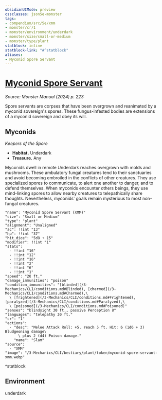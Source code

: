 ```yaml
---
obsidianUIMode: preview
cssclasses: json5e-monster
tags:
- compendium/src/5e/xmm
- monster/cr/1
- monster/environment/underdark
- monster/size/small-or-medium
- monster/type/plant
statblock: inline
statblock-link: "#^statblock"
aliases:
- Myconid Spore Servant
---
```

# [Myconid Spore Servant](3-Mechanics\CLI\bestiary\plant/myconid-spore-servant-xmm.md)
*Source: Monster Manual (2024) p. 223*  

Spore servants are corpses that have been overgrown and reanimated by a myconid sovereign's spores. These fungus-infested bodies are extensions of a myconid sovereign and obey its will.

## Myconids

*Keepers of the Spore*

- **Habitat.** Underdark  
- **Treasure.** Any  

Myconids dwell in remote Underdark reaches overgrown with molds and mushrooms. These ambulatory fungal creatures tend to their sanctuaries and avoid becoming embroiled in the conflicts of other creatures. They use specialized spores to communicate, to alert one another to danger, and to defend themselves. When myconids encounter others beings, they use mind-linking spores to allow nearby creatures to telepathically share thoughts. Nevertheless, myconids' goals remain mysterious to most non-fungal creatures.

```statblock
"name": "Myconid Spore Servant (XMM)"
"size": "Small or Medium"
"type": "plant"
"alignment": "Unaligned"
"ac": !!int "13"
"hp": !!int "37"
"hit_dice": "5d8 + 15"
"modifier": !!int "1"
"stats":
  - !!int "16"
  - !!int "12"
  - !!int "16"
  - !!int "2"
  - !!int "6"
  - !!int "1"
"speed": "20 ft."
"damage_immunities": "poison"
"condition_immunities": "[blinded](/3-Mechanics/CLI/conditions.md#Blinded), [charmed](/3-Mechanics/CLI/conditions.md#Charmed),\
  \ [frightened](/3-Mechanics/CLI/conditions.md#Frightened), [paralyzed](/3-Mechanics/CLI/conditions.md#Paralyzed),\
  \ [poisoned](/3-Mechanics/CLI/conditions.md#Poisoned)"
"senses": "blindsight 30 ft., passive Perception 8"
"languages": "telepathy 30 ft."
"cr": "1"
"actions":
  - "desc": "Melee Attack Roll: +5, reach 5 ft. Hit: 6 (1d6 + 3) Bludgeoning damage\
      \ plus 2 (d4) Poison damage."
    "name": "Slam"
"source":
  - "XMM"
"image": "/3-Mechanics/CLI/bestiary/plant/token/myconid-spore-servant-xmm.webp"
```
^statblock

## Environment

underdark